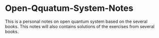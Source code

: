 # Open-Qquatum-System-Notes
This is a personal notes on open quantum system based on the several books. This notes will also contains solutions of the exercises from several books.
